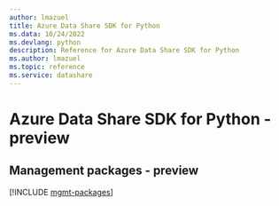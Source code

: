 ```yaml
---
author: lmazuel
title: Azure Data Share SDK for Python
ms.data: 10/24/2022
ms.devlang: python
description: Reference for Azure Data Share SDK for Python
ms.author: lmazuel
ms.topic: reference
ms.service: datashare
---
```

# Azure Data Share SDK for Python - preview

## Management packages - preview
[!INCLUDE [mgmt-packages](data-share-mgmt-index.md)]
